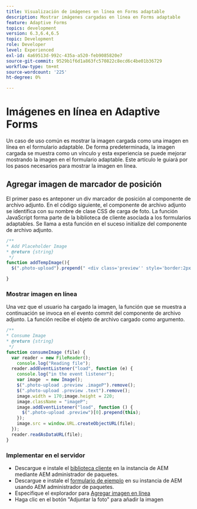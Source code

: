 ```yaml
---
title: Visualización de imágenes en línea en Forms adaptable
description: Mostrar imágenes cargadas en línea en Forms adaptable
feature: Adaptive Forms
topics: development
version: 6.3,6.4,6.5
topic: Development
role: Developer
level: Experienced
exl-id: 4a69513d-992c-435a-a520-feb9085820e7
source-git-commit: 9529b1f6d1a863fc570822c8ecd6c4be01b36729
workflow-type: tm+mt
source-wordcount: '225'
ht-degree: 0%

---
```


# Imágenes en línea en Adaptive Forms

Un caso de uso común es mostrar la imagen cargada como una imagen en línea en el formulario adaptable. De forma predeterminada, la imagen cargada se muestra como un vínculo y esta experiencia se puede mejorar mostrando la imagen en el formulario adaptable. Este artículo le guiará por los pasos necesarios para mostrar la imagen en línea.

## Agregar imagen de marcador de posición

El primer paso es anteponer un div marcador de posición al componente de archivo adjunto. En el código siguiente, el componente de archivo adjunto se identifica con su nombre de clase CSS de carga de foto. La función JavaScript forma parte de la biblioteca de cliente asociada a los formularios adaptables. Se llama a esta función en el suceso initialize del componente de archivo adjunto.

```javascript
/**
* Add Placeholder Image
* @return {string} 
 */
function addTempImage(){
  $(".photo-upload").prepend(" <div class='preview'' style='border:2px solid;height:225px;width:175px;text-align:center'><br><br><div class='text'>3.5mm * 4.5mm<br>2Mb max<br>Min 600dpi</div></div><br>");

}
```

### Mostrar imagen en línea

Una vez que el usuario ha cargado la imagen, la función que se muestra a continuación se invoca en el evento commit del componente de archivo adjunto. La función recibe el objeto de archivo cargado como argumento.

```javascript
/**
* Consume Image
* @return {string} 
 */
function consumeImage (file) {
  var reader = new FileReader();
    console.log("Reading file");
  reader.addEventListener("load", function (e) {
    console.log("in the event listener");
    var image  = new Image();
    $(".photo-upload .preview .imageP").remove();
    $(".photo-upload .preview .text").remove();
    image.width = 170;image.height = 220;
    image.className = "imageP";
    image.addEventListener("load", function () {
      $(".photo-upload .preview")[0].prepend(this);
    });
    image.src = window.URL.createObjectURL(file);
  });
  reader.readAsDataURL(file); 
}
```

### Implementar en el servidor

* Descargue e instale el [biblioteca cliente](assets/inline-image-client-library.zip) en la instancia de AEM mediante AEM administrador de paquetes.
* Descargue e instale el [formulario de ejemplo](assets/inline-image-af.zip) en su instancia de AEM usando AEM administrador de paquetes.
* Especifique el explorador para [Agregar imagen en línea](http://localhost:4502/content/dam/formsanddocuments/addinlineimage/jcr:content?wcmmode=disabled)
* Haga clic en el botón &quot;Adjuntar la foto&quot; para añadir la imagen

